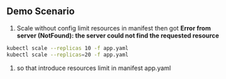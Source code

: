 ## Demo Scenario
1. Scale without config limit resources in manifest then got  **Error from server (NotFound): the server could not find the requested resource**

```bash
kubectl scale --replicas 10 -f app.yaml
kubectl scale --replicas=20 -f app.yaml
```

1. so that introduce resources limit in manifest app.yaml
